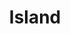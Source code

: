 ---
title: Island
category: drawings
series: Washi
year: 2019
image: escape.png
size: 48x33
materials: oil on washi paper
---